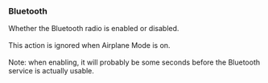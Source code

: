 ### Bluetooth

Whether the Bluetooth radio is enabled or disabled.\
\
This action is ignored when Airplane Mode is on.\
\
Note: when enabling, it will probably be some seconds before the
Bluetooth service is actually usable.
